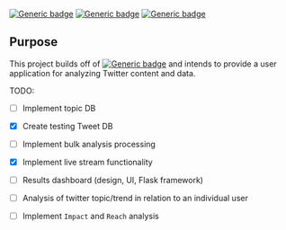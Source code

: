 [![Generic badge](https://img.shields.io/badge/Licence-MIT-blue.svg)](https://shields.io/)
[![Generic badge](https://img.shields.io/badge/Maintained-yes-green.svg)](https://shields.io/)
[![Generic badge](https://img.shields.io/badge/Python-3.10.6-yellow.svg)](https://shields.io/)

## Purpose
This project builds off of [![Generic badge](https://img.shields.io/badge/TwitAnalysis-1.0.14-yellow.svg)](https://github.com/michaelMondoro/TwitAnalysis) and intends to provide a user application for analyzing Twitter content and data.


TODO:
  - [ ] Implement topic DB
  - [x] Create testing Tweet DB
  - [ ] Implement bulk analysis processing
  - [x] Implement live stream functionality
  - [ ] Results dashboard (design, UI, Flask framework)
  - [ ] Analysis of twitter topic/trend in relation to an individual user
  - [ ] Implement `Impact` and `Reach` analysis
  
  
